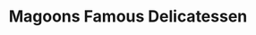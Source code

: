 ---
title: "Magoons Famous Delicatessen"
url: /saint-joseph/magoons-famous-delicatessen/
shop: deli
---